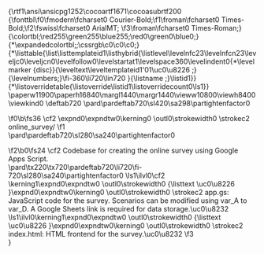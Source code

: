 {\rtf1\ansi\ansicpg1252\cocoartf1671\cocoasubrtf200
{\fonttbl\f0\fmodern\fcharset0 Courier-Bold;\f1\froman\fcharset0 Times-Bold;\f2\fswiss\fcharset0 ArialMT;
\f3\froman\fcharset0 Times-Roman;}
{\colortbl;\red255\green255\blue255;\red0\green0\blue0;}
{\*\expandedcolortbl;;\cssrgb\c0\c0\c0;}
{\*\listtable{\list\listtemplateid1\listhybrid{\listlevel\levelnfc23\levelnfcn23\leveljc0\leveljcn0\levelfollow0\levelstartat1\levelspace360\levelindent0{\*\levelmarker \{disc\}}{\leveltext\leveltemplateid1\'01\uc0\u8226 ;}{\levelnumbers;}\fi-360\li720\lin720 }{\listname ;}\listid1}}
{\*\listoverridetable{\listoverride\listid1\listoverridecount0\ls1}}
\paperw11900\paperh16840\margl1440\margr1440\vieww10800\viewh8400\viewkind0
\deftab720
\pard\pardeftab720\sl420\sa298\partightenfactor0

\f0\b\fs36 \cf2 \expnd0\expndtw0\kerning0
\outl0\strokewidth0 \strokec2 online_survey/
\f1 \
\pard\pardeftab720\sl280\sa240\partightenfactor0

\f2\b0\fs24 \cf2 Codebase for creating the online survey using Google Apps Script.\
\pard\tx220\tx720\pardeftab720\li720\fi-720\sl280\sa240\partightenfactor0
\ls1\ilvl0\cf2 \kerning1\expnd0\expndtw0 \outl0\strokewidth0 {\listtext	\uc0\u8226 	}\expnd0\expndtw0\kerning0
\outl0\strokewidth0 \strokec2 app.gs: JavaScript code for the survey. Scenarios can be modified using var_A to var_D. A Google Sheets link is required for data storage.\uc0\u8232 \
\ls1\ilvl0\kerning1\expnd0\expndtw0 \outl0\strokewidth0 {\listtext	\uc0\u8226 	}\expnd0\expndtw0\kerning0
\outl0\strokewidth0 \strokec2 index.html: HTML frontend for the survey.\uc0\u8232 
\f3 \
}